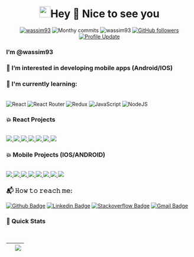 <h1 align="center"> <img src="https://emojis.slackmojis.com/emojis/images/1531849430/4246/blob-sunglasses.gif?1531849430" width="30"/>Hey 👋 Nice to see you </h1>

<p align="center"> 
    <a href="https://github.com/wassim93?tab=repositories" target="_blank"><img src="https://badges.pufler.dev/repos/wassim93" alt="wassim93"/></a> 
    <img src="https://badges.pufler.dev/years/wassim93" alt="Monthy commits"/>  
    <img src="https://badges.pufler.dev/commits/monthly/wassim93" alt="wassim93"/>   
    <a href="https://github.com/wassim93?tab=followers"><img alt="GitHub followers" src="https://img.shields.io/github/followers/wassim93?color=4C1&logo=github"></a>
    <a href="https://github.com/wassim93/wassim93" target="_blank"><img alt="Profile Update" src="https://img.shields.io/github/last-commit/wassim93/wassim93?label=Profile%20update&style=fflat-square"></a>
</p> 

###  I’m @wassim93
### 👀 I’m interested in  developing mobile apps (Android/IOS)

### :page_with_curl: I'm currently learning:<br><br>
![React](https://img.shields.io/badge/react-%2320232a.svg?style=for-the-badge&logo=react&logoColor=%2361DAFB)
![React Router](https://img.shields.io/badge/React_Router-CA4245?style=for-the-badge&logo=react-router&logoColor=white)
![Redux](https://img.shields.io/badge/redux-%23593d88.svg?style=for-the-badge&logo=redux&logoColor=white)
![JavaScript](https://img.shields.io/badge/javascript-%23323330.svg?style=for-the-badge&logo=javascript&logoColor=%23F7DF1E)
![NodeJS](https://img.shields.io/badge/node.js-6DA55F?style=for-the-badge&logo=node.js&logoColor=white)


### 💥 React Projects
<br>

<a href="https://github.com/wassim93/covid-tracker">
  <img src="https://github-readme-stats.vercel.app/api/pin/?username=wassim93&repo=covid-tracker&show_owner=true&theme=react" />
</a>
<a href="https://github.com/wassim93/amazon-clone">
  <img src="https://github-readme-stats.vercel.app/api/pin/?username=wassim93&repo=amazon-clone&show_owner=true&theme=react" />
</a>
<a href="https://github.com/wassim93/disney-clone">
  <img src="https://github-readme-stats.vercel.app/api/pin/?username=wassim93&repo=disney-clone&show_owner=true&theme=react" />
</a>
<a href="https://github.com/wassim93/netflix-clone">
  <img src="https://github-readme-stats.vercel.app/api/pin/?username=wassim93&repo=netflix-clone&show_owner=true&theme=react"/>
</a>
<a href="https://github.com/wassim93/lyric_search-">
  <img src="https://github-readme-stats.vercel.app/api/pin/?username=wassim93&repo=lyric_search-&show_owner=true&theme=react"/>
</a>
<a href="https://github.com/wassim93/breaking_bad">
  <img src="https://github-readme-stats.vercel.app/api/pin/?username=wassim93&repo=breaking_bad&show_owner=true&theme=react"/>
</a>
<a href="https://github.com/wassim93/pixabay_search_image">
  <img src="https://github-readme-stats.vercel.app/api/pin/?username=wassim93&repo=pixabay_search_image&show_owner=true&theme=react"/>
</a>

### 💥 Mobile Projects (IOS/ANDROID)

<br>
<a href="https://github.com/wassim93/netflix_ios">
  <img src="https://github-readme-stats.vercel.app/api/pin/?username=wassim93&repo=netflix_ios&show_owner=true&theme=panda"/>
</a>
<a href="https://github.com/wassim93/instagram-clone">
  <img src="https://github-readme-stats.vercel.app/api/pin/?username=wassim93&repo=instagram-clone&show_owner=true&theme=panda" />
</a>
<a href="https://github.com/wassim93/ECommerceApp">
  <img src="https://github-readme-stats.vercel.app/api/pin/?username=wassim93&repo=ECommerceApp&show_owner=true&theme=panda" />
</a>
<a href="https://github.com/wassim93/pokedex">
  <img src="https://github-readme-stats.vercel.app/api/pin/?username=wassim93&repo=pokedex&show_owner=true&theme=panda"/>
</a>
<a href="https://github.com/wassim93/infiniteScrollSwifUI">
  <img src="https://github-readme-stats.vercel.app/api/pin/?username=wassim93&repo=infiniteScrollSwifUI&show_owner=true&theme=panda"/>
</a>
<a href="https://github.com/wassim93/WeatherApp-IOS-">
  <img src="https://github-readme-stats.vercel.app/api/pin/?username=wassim93&repo=WeatherApp-IOS-&show_owner=true&theme=panda"/>
</a>
<a href="https://github.com/wassim93/3Dprinter-Android">
  <img src="https://github-readme-stats.vercel.app/api/pin/?username=wassim93&repo=3Dprinter-Android&show_owner=true&theme=panda"/>
</a>
<a href="https://github.com/wassim93/Tuni-Rando">
  <img src="https://github-readme-stats.vercel.app/api/pin/?username=wassim93&repo=Tuni-Rando&show_owner=true&theme=panda"/>
</a>


### 📬 𝙷𝚘𝚠 𝚝𝚘 𝚛𝚎𝚊𝚌𝚑 𝚖𝚎:
[![Github Badge](http://img.shields.io/badge/-Github-black?style=flat-square&logo=github&link=https://github.com/wassim93/)](https://github.com/wassim93) 
[![Linkedin Badge](https://img.shields.io/badge/-LinkedIn-blue?style=flat-square&logo=Linkedin&logoColor=white&link=https://www.linkedin.com/in/wassimbh/)](https://www.linkedin.com/in/wassimbh/)
[![Stackoverflow Badge](https://img.shields.io/badge/-Stack%20overflow-FE7A16?style=flat-square&logo=stack-overflow&logoColor=white&link=https://stackoverflow.com/users/11534375/hemanth-kollipara)](https://stackoverflow.com/users/6073064/wassiim-ben-hssen)
[![Gmail Badge](https://img.shields.io/badge/-Gmail-d14836?style=flat-square&logo=Gmail&logoColor=white&link=mailto:wassim.benhassen@esprit.tn)](mailto:wassim.benhassen@esprit.tn)



### 🚀 Quick Stats
<br>

| <a href="https://github.com/wassim93"><img align="center" src="https://github-readme-stats.vercel.app/api?username=wassim93&theme=radical&show_icons=true&layout=compact" alt="" /></a> | <a href="https://github.com/wassim93"><img align="center" src="https://github-readme-stats.vercel.app/api/top-langs/?username=wassim93&theme=radical&show_icons=true&layout=compact&langs_count=8" /></a> |
| ------------- | ------------- |

<!---
wassim93/wassim93 is a ✨ special ✨ repository because its `README.md` (this file) appears on your GitHub profile.
You can click the Preview link to take a look at your changes.
--->

